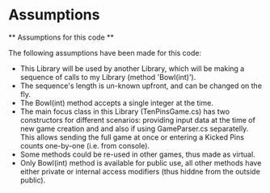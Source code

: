 # Assumptions

** Assumptions for this code **

The following assumptions have been made for this code:
- This Library will be used by another Library, which will be making a sequence of calls to my Library (method 'Bowl(int)'). 
- The sequence's length is un-known upfront, and can be changed on the fly. 
- The Bowl(int) method accepts a single integer at the time.
- The main focus class in this Library (TenPinsGame.cs) has two constructors for different scenarios: providing input data at the time of new game creation and and also if using GameParser.cs separatelly. This allows sending the full game at once or entering a Kicked Pins counts one-by-one (i.e. from console).
- Some methods could be re-used in other games, thus made as virtual.
- Only Bowl(int) method is available for public use, all other methods have either private or internal access modifiers (thus hiddne from the outside public). 

